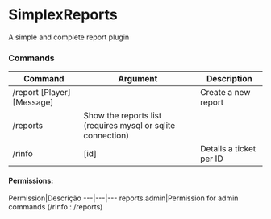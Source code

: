 # SimplexReports

A simple and complete report plugin

### Commands
Command|Argument|Description
---|---|---
/report [Player] [Message]| |Create a new report
/reports |Show the reports list (requires mysql or sqlite connection)
/rinfo|[id]|Details a ticket per ID

#### Permissions:
Permission|Descrição
---|---|---
reports.admin|Permission for admin commands (/rinfo <id> : /reports)

